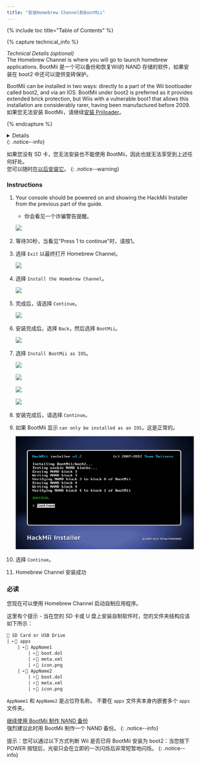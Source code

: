 ```yaml
---
title: "安装Homebrew Channel和BootMii"
---
```


{% include toc title="Table of Contents" %}

{% capture technical_info %}
<summary><em>Technical Details (optional)</em></summary>
The Homebrew Channel is where you will go to launch homebrew applications. BootMii 是一个可以备份和恢复Wii的 NAND 存储的软件，如果安装在 boot2 中还可以提供变砖保护。

BootMii can be installed in two ways: directly to a part of the Wii bootloader called boot2, and via an IOS. BootMii under boot2 is preferred as it provides extended brick protection, but Wiis with a vulnerable boot1 that allows this installation are considerably rarer, having been manufactured before 2009. 如果您无法安装 BootMii，请继续[安装 Priiloader](priiloader)。

{% endcapture %}
<details>{{ technical_info | markdownify }}</details>
{: .notice--info}

如果您没有 SD 卡，您无法安装也不能使用 BootMii，因此也就无法享受到上述任何好处。 <br> 您可以随时[在以后安装它](hackmii)。
{: .notice--warning}

### Instructions

1. Your console should be powered on and showing the HackMii Installer from the previous part of the guide.
    + 你会看见一个诈骗警告提醒。

    ![](/images/hackmii/scam.png)

1. 等待30秒，当看见"Press 1 to continue"时，请按1。
1. 选择 `Exit` 以最终打开 Homebrew Channel。

    ![](/images/hackmii/test_results.png)

1. 选择 `Install the Homebrew Channel`。

    ![](/images/hackmii/hbc_install.png)

1. 完成后，请选择 `Continue`。

    ![](/images/hackmii/hbc_install_ok.png)

1. 安装完成后，选择 `Back`，然后选择 `BootMii`。

    ![](/images/hackmii/bootmii_install.png)

1. 选择 `Install BootMii as IOS`。

    ![](/images/hackmii/bootmii_install1.png)

    ![](/images/hackmii/bootmii_install2.png)

    ![](/images/hackmii/bootmii_install3.png)

    ![](/images/hackmii/bootmii_install_ok.png)

1. 安装完成后，请选择 `Continue`。
1. 如果 BootMii 显示 `can only be installed as an IOS`，这是正常的。

    ![](/images/hackmii/bootmii_install4.png)

1. 选择 `Continue`。
1. Homebrew Channel 安装成功

### 必读

您现在可以使用 Homebrew Channel 启动自制应用程序。

这里有个提示 - 当在您的 SD 卡或 U 盘上安装自制软件时，您的文件夹结构应该如下所示：

```
💾 SD Card or USB Drive
| ╸📁 apps
    | ╸📁 AppName1
        | ╸📄 boot.dol
        | ╸📄 meta.xml
        | ╸📄 icon.png
    | ╸📁 AppName2
        | ╸📄 boot.dol
        | ╸📄 meta.xml
        | ╸📄 icon.png
```

`AppName1` 和 `AppName2` 是占位符名称。 不要在 `apps` 文件夹本身内嵌套多个 `apps` 文件夹。

[继续使用 BootMii 制作 NAND 备份](bootmii)<br> 强烈建议此时用 BootMii 制作一个 NAND 备份。
{: .notice--info}

提示：您可以通过以下方式判断 Wii 是否已将 BootMii 安装为 boot2：当您按下 POWER 按钮后，光驱只会在立即的一次闪烁后非常短暂地闪烁。
{: .notice--info}
